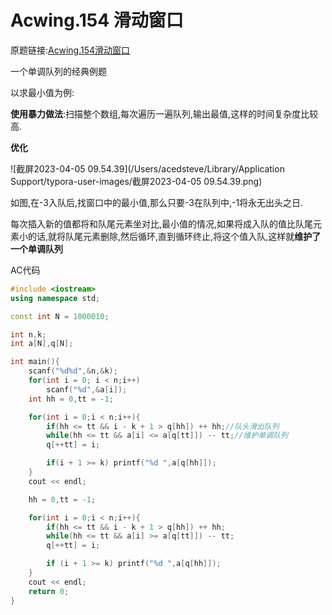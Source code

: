 # Acwing.154 滑动窗口

原题链接:[Acwing.154滑动窗口](https://www.acwing.com/problem/content/156/)

一个单调队列的经典例题



以求最小值为例:

**使用暴力做法**:扫描整个数组,每次遍历一遍队列,输出最值,这样的时间复杂度比较高.

**优化**

![截屏2023-04-05 09.54.39](/Users/acedsteve/Library/Application Support/typora-user-images/截屏2023-04-05 09.54.39.png)



如图,在-3入队后,找窗口中的最小值,那么只要-3在队列中,-1将永无出头之日.

每次插入新的值都将和队尾元素坐对比,最小值的情况,如果将成入队的值比队尾元素小的话,就将队尾元素删除,然后循环,直到循环终止,将这个值入队,这样就**维护了一个单调队列**

AC代码

~~~c++
#include <iostream>
using namespace std;

const int N = 1000010;

int n,k;
int a[N],q[N];

int main(){
	scanf("%d%d",&n,&k);
	for(int i = 0; i < n;i++)
		scanf("%d",&a[i]);
	int hh = 0,tt = -1;

	for(int i = 0;i < n;i++){
		if(hh <= tt && i - k + 1 > q[hh]) ++ hh;//队头滑出队列
		while(hh <= tt && a[i] <= a[q[tt]]) -- tt;//维护单调队列
		q[++tt] = i;

		if(i + 1 >= k) printf("%d ",a[q[hh]]);
	}
	cout << endl;

	hh = 0,tt = -1;

	for(int i = 0;i < n;i++){
		if(hh <= tt && i - k + 1 > q[hh]) ++ hh;
		while(hh <= tt && a[i] >= a[q[tt]]) -- tt;
		q[++tt] = i;

		if (i + 1 >= k) printf("%d ",a[q[hh]]);
	}
	cout << endl;
	return 0;
}
~~~

